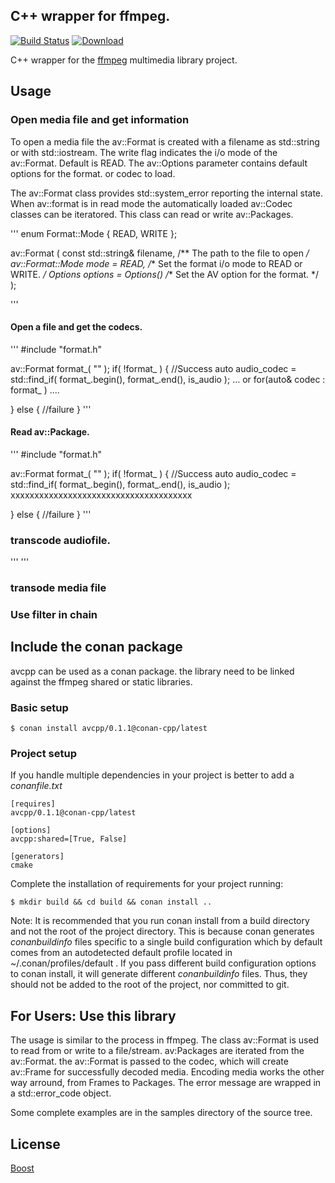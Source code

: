 ## C++ wrapper for ffmpeg.

[![Build Status](https://travis-ci.org/squawkcpp/avcpp.svg?branch=master)](https://travis-ci.org/squawkcpp/avcpp)
[ ![Download](https://api.bintray.com/packages/squawkcpp/conan-cpp/avcpp%3Aconan-cpp/images/download.svg) ](https://bintray.com/squawkcpp/conan-cpp/avcpp%3Aconan-cpp)

C++ wrapper for the [ffmpeg](http://www.ffmpeg.org) multimedia library project.

## Usage

### Open media file and get information

To open a media file the av::Format is created with a filename as std::string or with std::iostream. The write flag
indicates the i/o mode of the av::Format. Default is READ. The av::Options parameter contains default options for the format.
or codec to load.

The av::Format class provides std::system_error reporting the internal state. When av::format is in read
mode the automatically loaded av::Codec classes can be iteratored. This class can read or write av::Packages.

'''
enum Format::Mode { READ, WRITE };

av::Format ( const std::string& filename,   /** The path to the file to open */
             av::Format::Mode mode = READ,  /** Set the format i/o mode to READ or WRITE. */
             Options options = Options()    /** Set the AV option for the format. */
);

'''

#### Open a file and get the codecs.

'''
#include "format.h"

av::Format format_( "<path to mediafile>" );
if( !format_ ) {
    //Success
    auto audio_codec = std::find_if( format_.begin(), format_.end(), is_audio );
    ... or
    for(auto& codec : format_ )
        ....

} else {
    //failure
}
'''

#### Read av::Package.

'''
#include "format.h"

av::Format format_( "<path to mediafile>" );
if( !format_ ) {
    //Success
    auto audio_codec = std::find_if( format_.begin(), format_.end(), is_audio );
xxxxxxxxxxxxxxxxxxxxxxxxxxxxxxxxxxxxxx

} else {
    //failure
}
'''

### transcode audiofile.

'''
'''

### transode media file

### Use filter in chain


## Include the conan package

avcpp can be used as a conan package. the library need to be linked against the ffmpeg shared or static libraries.

### Basic setup

    $ conan install avcpp/0.1.1@conan-cpp/latest

### Project setup

If you handle multiple dependencies in your project is better to add a *conanfile.txt*

    [requires]
    avcpp/0.1.1@conan-cpp/latest

    [options]
    avcpp:shared=[True, False]

    [generators]
    cmake

Complete the installation of requirements for your project running:

    $ mkdir build && cd build && conan install ..

Note: It is recommended that you run conan install from a build directory and not the root of the project directory.  This is because conan generates *conanbuildinfo* files specific to a single build configuration which by default comes from an autodetected default profile located in ~/.conan/profiles/default .  If you pass different build configuration options to conan install, it will generate different *conanbuildinfo* files.  Thus, they should not be added to the root of the project, nor committed to git.

## For Users: Use this library

The usage is similar to the process in ffmpeg. The class av::Format is used to read from or write to a file/stream. av:Packages are iterated
from the av::Format. the av::Format is passed to the codec, which will create av::Frame for successfully decoded media. Encoding media
works the other way arround, from Frames to Packages. The error message are wrapped in a std::error_code object.

Some complete examples are in the samples directory of the source tree.

## License
[Boost](www.boost.org/LICENSE_1_0.txt)
